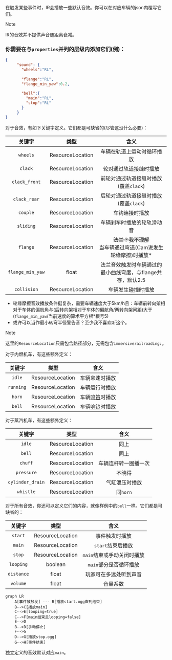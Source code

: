 在触发某些事件时，IR会播放一些默认音效。你可以在对应车辆的json内覆写它们。

>[!NOTE]
> IR的音效并不提供声音随距离衰减。

### 你需要在与`properties`并列的层级内添加它们(例)：

```json
{
     "sound": {
       "wheels":"RL",
       
       "flange":"RL",
       "flange_min_yaw":0.2,
       
       "bell":{
         "main":"RL",
         "stop":"RL"
       }
     }
}
```

对于音效，有如下关键字定义。它们都是可缺省的(尽管这没什么必要)：

|       关键字        |        类型        |                   含义                    |
|:----------------:|:----------------:|:---------------------------------------:|
|     `wheels`     | ResourceLocation |              车辆在轨道上运动时循环播放              |
|     `clack`      | ResourceLocation |               轮对通过轨道接缝时播放               |
|  `clack_front`   | ResourceLocation |         前轮对通过轨道接缝时播放(覆盖`clack`)         |
|   `clack_rear`   | ResourceLocation |         后轮对通过轨道接缝时播放(覆盖`clack`)         |
|     `couple`     | ResourceLocation |                 车钩连接时播放                 |
|    `sliding`     | ResourceLocation |              车辆刹车时播放的轮轨滑动音              |
|     `flange`     | ResourceLocation | ~~法兰？我不理解~~</br>当车辆通过弯道(Cam说发生轮缘摩擦)时播放* |
| `flange_min_yaw` |      float       |   法兰音效触发时车辆通过的最小曲线弯度，与flange共存，默认2.5    |
|   `collision`    | ResourceLocation |                车辆发生碰撞时播放                |

* 轮缘摩擦音效播放条件挺复杂，需要车辆速度大于5km/h且：车辆前转向架相对于车体的偏航角与(后转向架相对于车体的偏航角/两转向架间距)大于
  (`flange_min_yaw`/当前速度的算术平方根*根号5)
* 或许可以当作最小转弯半径警告音？至少我不喜欢听这个。

>[!NOTE]
> 这里的`ResourceLocation`只需包含路径部分，无需包含`immersiverailroading:`。

对于内燃机车，有这些额外定义：

|          关键字          |        类型        |                        含义                        |
|:---------------------:|:----------------:|:------------------------------------------------:|
|        `idle`         | ResourceLocation |                     车辆怠速时播放                      |
|       `running`       | ResourceLocation |                     车辆运行时播放                      |
|        `horn`         | ResourceLocation | 车辆[鸣笛](https://www.mcmod.cn/item/780406.html)时播放 |
|        `bell`         | ResourceLocation | 车辆[响铃](https://www.mcmod.cn/item/780407.html)时播放 |


对于蒸汽机车，有这些额外定义：

|       关键字        |         类型         |     含义     |
|:----------------:|:------------------:|:----------:|
|      `idle`      |  ResourceLocation  |     同上     |
|      `bell`      |  ResourceLocation  |     同上     |
|     `chuff`      |  ResourceLocation  | 车辆连杆转一圈播一次 |
|    `pressure`    |  ResourceLocation  |    不晓得     |
| `cylinder_drain` |  ResourceLocation  |  气缸泄压时播放   |
|    `whistle`     |  ResourceLocation  |  同`horn`   |


对于所有音效，你还可以定义它们的内容，就像样例中的`bell`一样。它们都是可缺省的：

|    关键字     |        类型        |          含义           |
|:----------:|:----------------:|:---------------------:|
|  `start`   | ResourceLocation |        事件触发时播放        |
|   `main`   | ResourceLocation |     `start`结束后播放      |
|   `stop`   | ResourceLocation |   `main`结束或手动关闭时播放    |
| `looping`  |     boolean      |    `main`部分是否循环播放     |
| `distance` |      float       |      玩家可在多远处听到声音      |
|  `volume`  |      float       |         音量系数          |


```mermaid
graph LR
    A[事件被触发] --- B[播放start.ogg直到结束]
    B-->C[播放main]
    C-->E[looping=true]
    C-->F[main结束且looping=false]
    E-->D
    B-->D[手动停止]
    F-->G
    D-->G[播放stop.ogg]
    G-->H[事件结束]
```

独立定义的音效默认对应`main`。
